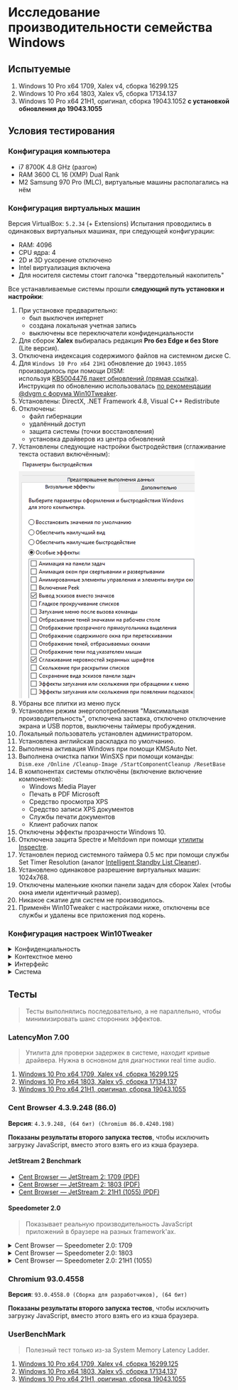 # Исследование производительности семейства Windows

## Испытуемые

1. Windows 10 Pro x64 1709, Xalex v4, сборка 16299.125
2. Windows 10 Pro x64 1803, Xalex v5, сборка 17134.137
3. Windows 10 Pro x64 21H1, оригинал, сборка 19043.1052 **с установкой обновления до 19043.1055**

## Условия тестирования

### Конфигурация компьютера

* i7 8700K 4.8 GHz (разгон)
* RAM 3600 CL 16 (XMP) Dual Rank
* M2 Samsung 970 Pro (MLC), виртуальные машины располагались на нём

### Конфигурация виртуальных машин

Версия VirtualBox: `5.2.34` (+ Extensions)
Испытания проводились в одинаковых виртуальных машинах, при следующей конфигурации:

* RAM: 4096
* CPU ядра: 4
* 2D и 3D ускорение отключено
* Intel виртуализация включена
* Для носителя системы стоит галочка "твердотельный накопитель"

Все устанавливаемые системы прошли **следующий путь установки и настройки**:

1. При установке предварительно:
   * был выключен интернет
   * создана локальная учетная запись
   * выключены все переключатели конфиденциальности
2. Для сборок **Xalex** выбиралась редакция **Pro без Edge и без Store** (Lite версия).
3. Отключена индексация содержимого файлов на системном диске C.
4. Для `Windows 10 Pro x64 21H1` обновление до `19043.1055` производилось при помощи DISM:  
   используя [KB5004476 пакет обновлений (прямая ссылка)](http://download.windowsupdate.com/d/msdownload/update/software/updt/2021/06/windows10.0-kb5004476-x64_d921e030a0749cb41551bbfa9b53c35edbb1e763.msu).  
   Инструкция по обновлению использовалась [по рекомендации @dvgm с форума Win10Tweaker](https://win10tweaker.ru/forum/topic/%d1%81%d0%b0%d0%bc%d0%b0%d1%8f-%d0%b1%d1%8b%d1%81%d1%82%d1%80%d0%b0%d1%8f-windows-10?part=9#postid-32771).
5. Установлены: DirectX, .NET Framework 4.8, Visual C++ Redistribute
6. Отключены:  
   * файл гибернации
   * удалённый доступ
   * защита системы (точки восстановления)
   * установка драйверов из центра обновлений
7. Установлены следующие настройки быстродействия (сглаживание текста оставил включённым):  
   ![Визуальные эффекты](research/system_preferences.png)
8. Убраны все плитки из меню пуск
9. Установлен режим энергопотребления "Максимальная производительность", отключена заставка, отключено отключение экрана и USB портов, выключены таймеры пробуждения.
10. Локальный пользователь установлен администратором.
11. Установлена английская раскладка по умолчанию.
12. Выполнена активация Windows при помощи KMSAuto Net.
13. Выполнена очистка папки WinSXS при помощи команды:  
   `Dism.exe /Online /Cleanup-Image /StartComponentCleanup /ResetBase`
14. В компонентах системы отключёны (включение включение компонентов):
    * Windows Media Player
    * Печать в PDF Microsoft
    * Средство просмотра XPS
    * Средство записи XPS документов
    * Службы печати документов
    * Клиент рабочих папок
15. Отключены эффекты прозрачности Windows 10.
16. Отключена защита Spectre и Meltdown при помощи [утилиты Inspectre](https://www.grc.com/inspectre.htm).
17. Установлен период системного таймера 0.5 мс при помощи службы Set Timer Resolution (аналог [Intelligent Standby List Cleaner](https://www.wagnardsoft.com/content/intelligent-standby-list-cleaner-v1000-released)).
18. Установлено одинаковое разрешение виртуальных машин: 1024x768.
19. Отключены маленькие кнопки панели задач для сборок Xalex (чтобы окна имели идентичный размер).
20. Никакое сжатие для систем не производилось.
21. Применён Win10Tweaker с настройками ниже, отключены все службы и удалены все приложения под корень.

### Конфигурация настроек Win10Tweaker

<details>
  <summary>Конфиденциальность</summary>
  
  Применены все пункты.
</details>

<details>
  <summary>Контекстное меню</summary>
  
  ![Контекстное меню](research/wtt/02.png)
</details>

<details>
  <summary>Интерфейс</summary>
  
  ![Интерфейс](research/wtt/03.png)
</details>

<details>
  <summary>Система</summary>
  
  ![Система](research/wtt/04.png)
</details>

## Тесты

> Тесты выполнялись последовательно, а не параллельно, чтобы минимизировать шанс сторонних эффектов.

### LatencyMon 7.00

> Утилита для проверки задержек в системе, находит кривые драйвера. Нужна в основном для диагностики real time audio.

1. [Windows 10 Pro x64 1709, Xalex v4, сборка 16299.125](research/benchmarks/latencymon/1709)
2. [Windows 10 Pro x64 1803, Xalex v5, сборка 17134.137](research/benchmarks/latencymon/1803)
3. [Windows 10 Pro x64 21H1, оригинал, сборка 19043.1055](research/benchmarks/latencymon/21H1)

### Cent Browser 4.3.9.248 (86.0)

**Версия**: `4.3.9.248, (64 бит) (Chromium 86.0.4240.198)`

**Показаны результаты второго запуска тестов**, чтобы исключить загрузку JavaScript, вместо этого взять его из кэша браузера.

#### JetStream 2 Benchmark

* [Cent Browser — JetStream 2: 1709 (PDF)](research/benchmarks/centbrowser-4.3.9.248-chromium-86/jetstream2/jetstream2--centbrowser-4.3.9.248-chromium-86-windows-10-1709-xalex-v4.pdf)
* [Cent Browser — JetStream 2: 1803 (PDF)](research/benchmarks/centbrowser-4.3.9.248-chromium-86/jetstream2/jetstream2--centbrowser-4.3.9.248-chromium-86-windows-10-1803-xalex-v5.pdf)
* [Cent Browser — JetStream 2: 21H1 (1055) (PDF)](research/benchmarks/centbrowser-4.3.9.248-chromium-86/jetstream2/jetstream2--centbrowser-4.3.9.248-chromium-86-windows-10-21H1-1055.pdf)

#### Speedometer 2.0

> Показывает реальную производительность JavaScript приложений в браузере на разных framework'ах.

<details>
  <summary>Cent Browser — Speedometer 2.0: 1709</summary>
  
  ![Cent Browser — Speedometer 2.0: 1709](research/benchmarks/centbrowser-4.3.9.248-chromium-86/speedometer20/speedometer20--centbrowser-4.3.9.248-chromium-86-windows-10-1709-xalex-v4.png)
</details>

<details>
  <summary>Cent Browser — Speedometer 2.0: 1803</summary>
  
  ![Cent Browser — Speedometer 2.0: 1803](research/benchmarks/centbrowser-4.3.9.248-chromium-86/speedometer20/speedometer20--centbrowser-4.3.9.248-chromium-86-windows-10-1803-xalex-v5.png)
</details>

<details>
  <summary>Cent Browser — Speedometer 2.0: 21H1 (1055)</summary>
  
  ![Cent Browser — Speedometer 2.0: 21H1 (1055)](research/benchmarks/centbrowser-4.3.9.248-chromium-86/speedometer20/speedometer20--centbrowser-4.3.9.248-chromium-86-windows-10-21H1-1055.png)
</details>

### Chromium 93.0.4558

**Версия**: `93.0.4558.0 (Сборка для разработчиков), (64 бит)`

**Показаны результаты второго запуска тестов**, чтобы исключить загрузку JavaScript, вместо этого взять его из кэша браузера.

### UserBenchMark

> Полезный тест только из-за System Memory Latency Ladder.

1. [Windows 10 Pro x64 1709, Xalex v4, сборка 16299.125](https://www.userbenchmark.com/UserRun/44249123)
2. [Windows 10 Pro x64 1803, Xalex v5, сборка 17134.137](https://www.userbenchmark.com/UserRun/44249239)
3. [Windows 10 Pro x64 21H1, оригинал, сборка 19043.1055](https://www.userbenchmark.com/UserRun/44249324)
